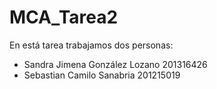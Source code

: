 # MCA_Tarea2
En está tarea trabajamos dos personas:
+ Sandra Jimena González Lozano 201316426
+ Sebastian Camilo Sanabria 201215019
